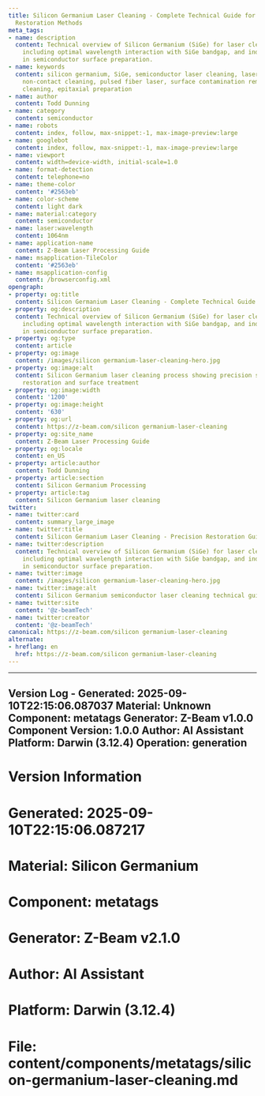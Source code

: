 ```yaml
---
title: Silicon Germanium Laser Cleaning - Complete Technical Guide for Precision Semiconductor
  Restoration Methods
meta_tags:
- name: description
  content: Technical overview of Silicon Germanium (SiGe) for laser cleaning applications,
    including optimal wavelength interaction with SiGe bandgap, and industrial applications
    in semiconductor surface preparation.
- name: keywords
  content: silicon germanium, SiGe, semiconductor laser cleaning, laser ablation,
    non-contact cleaning, pulsed fiber laser, surface contamination removal, wafer
    cleaning, epitaxial preparation
- name: author
  content: Todd Dunning
- name: category
  content: semiconductor
- name: robots
  content: index, follow, max-snippet:-1, max-image-preview:large
- name: googlebot
  content: index, follow, max-snippet:-1, max-image-preview:large
- name: viewport
  content: width=device-width, initial-scale=1.0
- name: format-detection
  content: telephone=no
- name: theme-color
  content: '#2563eb'
- name: color-scheme
  content: light dark
- name: material:category
  content: semiconductor
- name: laser:wavelength
  content: 1064nm
- name: application-name
  content: Z-Beam Laser Processing Guide
- name: msapplication-TileColor
  content: '#2563eb'
- name: msapplication-config
  content: /browserconfig.xml
opengraph:
- property: og:title
  content: Silicon Germanium Laser Cleaning - Complete Technical Guide
- property: og:description
  content: Technical overview of Silicon Germanium (SiGe) for laser cleaning applications,
    including optimal wavelength interaction with SiGe bandgap, and industrial applications
    in semiconductor surface preparation.
- property: og:type
  content: article
- property: og:image
  content: /images/silicon germanium-laser-cleaning-hero.jpg
- property: og:image:alt
  content: Silicon Germanium laser cleaning process showing precision semiconductor
    restoration and surface treatment
- property: og:image:width
  content: '1200'
- property: og:image:height
  content: '630'
- property: og:url
  content: https://z-beam.com/silicon germanium-laser-cleaning
- property: og:site_name
  content: Z-Beam Laser Processing Guide
- property: og:locale
  content: en_US
- property: article:author
  content: Todd Dunning
- property: article:section
  content: Silicon Germanium Processing
- property: article:tag
  content: Silicon Germanium laser cleaning
twitter:
- name: twitter:card
  content: summary_large_image
- name: twitter:title
  content: Silicon Germanium Laser Cleaning - Precision Restoration Guide
- name: twitter:description
  content: Technical overview of Silicon Germanium (SiGe) for laser cleaning applications,
    including optimal wavelength interaction with SiGe bandgap, and industrial applications
    in semiconductor surface preparation.
- name: twitter:image
  content: /images/silicon germanium-laser-cleaning-hero.jpg
- name: twitter:image:alt
  content: Silicon Germanium semiconductor laser cleaning technical guide
- name: twitter:site
  content: '@z-beamTech'
- name: twitter:creator
  content: '@z-beamTech'
canonical: https://z-beam.com/silicon germanium-laser-cleaning
alternate:
- hreflang: en
  href: https://z-beam.com/silicon germanium-laser-cleaning
---
```


---
Version Log - Generated: 2025-09-10T22:15:06.087037
Material: Unknown
Component: metatags
Generator: Z-Beam v1.0.0
Component Version: 1.0.0
Author: AI Assistant
Platform: Darwin (3.12.4)
Operation: generation
---

# Version Information
# Generated: 2025-09-10T22:15:06.087217
# Material: Silicon Germanium
# Component: metatags
# Generator: Z-Beam v2.1.0
# Author: AI Assistant
# Platform: Darwin (3.12.4)
# File: content/components/metatags/silicon-germanium-laser-cleaning.md